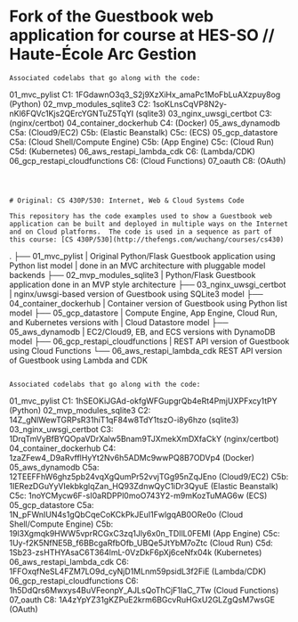 # Fork of the Guestbook web application for course at HES-SO // Haute-École Arc Gestion

```
Associated codelabs that go along with the code:
```
01_mvc_pylist
  C1: 1FGdawnO3q3_S2j9XzXiHx_amaPc1MoFbLuAXzpuy8og  (Python)
02_mvp_modules_sqlite3
  C2: 1soKLnsCqVP8N2y-nKl6FQVc1Kjs2QErcYGNTuZ5TqYI  (sqlite3)
03_nginx_uwsgi_certbot
  C3:   (nginx/certbot)
04_container_dockerhub
  C4:   (Docker)
05_aws_dynamodb
  C5a:  (Cloud9/EC2)
  C5b:  (Elastic Beanstalk)
  C5c:  (ECS)
05_gcp_datastore
  C5a:  (Cloud Shell/Compute Engine)
  C5b:  (App Engine)
  C5c:  (Cloud Run)
  C5d:  (Kubernetes)
06_aws_restapi_lambda_cdk
  C6:   (Lambda/CDK)
06_gcp_restapi_cloudfunctions
  C6:   (Cloud Functions)
07_oauth
  C8:   (OAuth)
```



# Original: CS 430P/530: Internet, Web & Cloud Systems Code

This repository has the code examples used to show a Guestbook web application can be built and deployed in multiple ways on the Internet and on Cloud platforms.  The code is used in a sequence as part of this course: [CS 430P/530](http://thefengs.com/wuchang/courses/cs430)

```
.
├── 01_mvc_pylist
|     Original Python/Flask Guestbook application using Python list model
|     done in an MVC architecture with pluggable model backends
├── 02_mvp_modules_sqlite3
|     Python/Flask Guestbook application done in an MVP style architecture
├── 03_nginx_uwsgi_certbot
|     nginx/uwsgi-based version of Guestbook using SQLite3 model
├── 04_container_dockerhub
|     Container version of Guestbook using Python list model
├── 05_gcp_datastore
|     Compute Engine, App Engine, Cloud Run, and Kubernetes versions with
|     Cloud Datastore model
├── 05_aws_dynamodb
|     EC2/Cloud9, EB, and ECS versions with DynamoDB model
├── 06_gcp_restapi_cloudfunctions
|     REST API version of Guestbook using Cloud Functions
└── 06_aws_restapi_lambda_cdk
      REST API version of Guestbook using Lambda and CDK
```

Associated codelabs that go along with the code:
```
01_mvc_pylist
  C1: 1hSEOKiJGAd-okfgWFGupgrQb4eRt4PmjUXPFxcy1tPY  (Python)
02_mvp_modules_sqlite3
  C2: 14Z_gNlWewTGRPsR31hiT1qF84w8TdY1tszO-i8y6hzo  (sqlite3)
03_nginx_uwsgi_certbot
  C3: 1DrqTmVyBfBYQOpaVDrXalw5Bnam9TJXmekXmDXfaCkY  (nginx/certbot)
04_container_dockerhub
  C4: 1zaZFew4_D9aRvfflHyYt2Nv6h5ADMc9wwPQ8B7ODVp4  (Docker)
05_aws_dynamodb
  C5a: 12TEEFFhW6ghz5pb24vqXgQumPr52vvjTGg95nZqJEno (Cloud9/EC2)
  C5b: 1IERezDGuYyVIekbkglqZan_HQ93ZdnwQyC1iDr3QyuE (Elastic Beanstalk)
  C5c: 1noYCMycw6F-sI0aRDPPl0moO743Y2-m9mKozTuMAG6w (ECS)
05_gcp_datastore
  C5a: 1N_pFWnIUN4s1gQbCqeCoKCkPkJEuI1FwlgqAB0ORe0o (Cloud Shell/Compute Engine)
  C5b: 19l3Xgmqk9HWW5vprRCGxC3zq1Jly6x0n_TDIlL0FEMI (App Engine)
  C5c: 1Uy-f2K5NfNE5B_f6BBcgaRfbOfb_UBQe5JtYbM7oZtc (Cloud Run)
  C5d: 1Sb23-zsHTHYAsaC6T364lmL-0VzDkF6pXj6ceNfx04k (Kubernetes)
06_aws_restapi_lambda_cdk
  C6: 1FFOxqfNeSL4FZM7LO9d_cyNjD1MLnm59psidL3f2FiE  (Lambda/CDK)
06_gcp_restapi_cloudfunctions
  C6: 1h5DdQrs6Mwxys4BuVFeonpY_AJLsQoThCjF1IaC_7Tw  (Cloud Functions)
07_oauth
  C8: 1A4zYpYZ31gKZPuE2krm6BGcvRuHGxU2GLZgQsM7wsGE  (OAuth)
```
